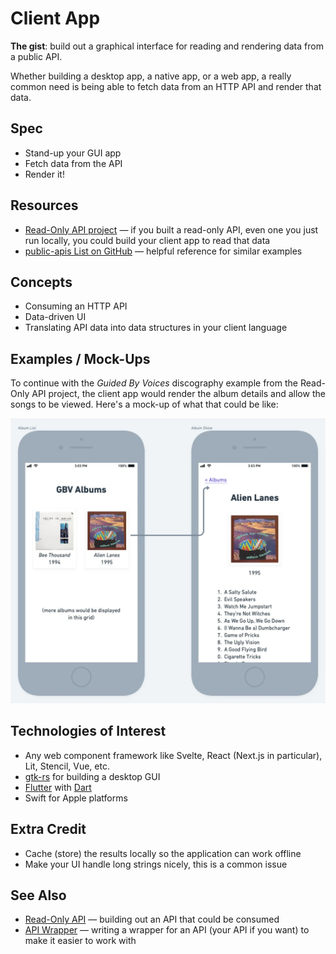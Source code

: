 # Client App

**The gist**: build out a graphical interface for reading and rendering data from a public API.

Whether building a desktop app, a native app, or a web app, a really common need is being able to fetch data from an HTTP API and render that data.

## Spec

- Stand-up your GUI app
- Fetch data from the API
- Render it!

## Resources

- [Read-Only API project](../web-apps/read-only-api.md) — if you built a read-only API, even one you just run locally, you could build your client app to read that data
- [public-apis List on GitHub](https://github.com/public-apis/public-apis) — helpful reference for similar examples

## Concepts

- Consuming an HTTP API
- Data-driven UI
- Translating API data into data structures in your client language

## Examples / Mock-Ups

To continue with the _Guided By Voices_ discography example from the Read-Only API project, the client app would render the album details and allow the songs to be viewed. Here's a mock-up of what that could be like:

![GBV album mock-up](./img/client-app-mock.webp)

## Technologies of Interest

- Any web component framework like Svelte, React (Next.js in particular), Lit, Stencil, Vue, etc.
- [gtk-rs](https://gtk-rs.org) for building a desktop GUI
- [Flutter](https://flutter.dev) with [Dart](https://dart.dev)
- Swift for Apple platforms

## Extra Credit

- Cache (store) the results locally so the application can work offline
- Make your UI handle long strings nicely, this is a common issue

## See Also

- [Read-Only API](../web-apps/read-only-api.md) — building out an API that could be consumed
- [API Wrapper](../libraries/api-wrapper.md) — writing a wrapper for an API (your API if you want) to make it easier to work with
